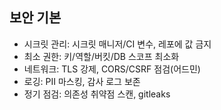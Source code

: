 ## 보안 기본

- 시크릿 관리: 시크릿 매니저/CI 변수, 레포에 값 금지
- 최소 권한: 키/역할/버킷/DB 스코프 최소화
- 네트워크: TLS 강제, CORS/CSRF 점검(어드민)
- 로깅: PII 마스킹, 감사 로그 보존
- 정기 점검: 의존성 취약점 스캔, gitleaks

